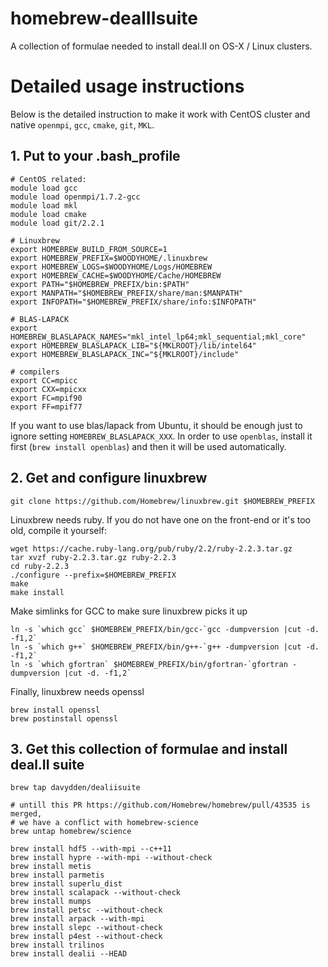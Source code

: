 # homebrew-dealIIsuite
A collection of formulae needed to install deal.II on OS-X / Linux clusters.

# Detailed usage instructions

Below is the detailed instruction to make it work with CentOS cluster and native `openmpi`, `gcc`, `cmake`, `git`, `MKL`. 

## 1. Put to your .bash_profile
```
# CentOS related:
module load gcc
module load openmpi/1.7.2-gcc
module load mkl
module load cmake
module load git/2.2.1

# Linuxbrew
export HOMEBREW_BUILD_FROM_SOURCE=1
export HOMEBREW_PREFIX=$WOODYHOME/.linuxbrew
export HOMEBREW_LOGS=$WOODYHOME/Logs/HOMEBREW
export HOMEBREW_CACHE=$WOODYHOME/Cache/HOMEBREW
export PATH="$HOMEBREW_PREFIX/bin:$PATH"
export MANPATH="$HOMEBREW_PREFIX/share/man:$MANPATH"
export INFOPATH="$HOMEBREW_PREFIX/share/info:$INFOPATH"

# BLAS-LAPACK
export HOMEBREW_BLASLAPACK_NAMES="mkl_intel_lp64;mkl_sequential;mkl_core"
export HOMEBREW_BLASLAPACK_LIB="${MKLROOT}/lib/intel64"
export HOMEBREW_BLASLAPACK_INC="${MKLROOT}/include"

# compilers
export CC=mpicc
export CXX=mpicxx
export FC=mpif90
export FF=mpif77
```
If you want to use blas/lapack from Ubuntu, it should be enough just to ignore setting `HOMEBREW_BLASLAPACK_XXX`. 
In order to use `openblas`, install it first (`brew install openblas`) and then it will be used automatically.


## 2. Get and configure linuxbrew
```
git clone https://github.com/Homebrew/linuxbrew.git $HOMEBREW_PREFIX
```

Linuxbrew needs ruby. If you do not have one on the front-end or it's too old, compile it yourself:
```
wget https://cache.ruby-lang.org/pub/ruby/2.2/ruby-2.2.3.tar.gz
tar xvzf ruby-2.2.3.tar.gz ruby-2.2.3
cd ruby-2.2.3
./configure --prefix=$HOMEBREW_PREFIX
make
make install
```

Make simlinks for GCC to make sure linuxbrew picks it up
```
ln -s `which gcc` $HOMEBREW_PREFIX/bin/gcc-`gcc -dumpversion |cut -d. -f1,2`
ln -s `which g++` $HOMEBREW_PREFIX/bin/g++-`g++ -dumpversion |cut -d. -f1,2`
ln -s `which gfortran` $HOMEBREW_PREFIX/bin/gfortran-`gfortran -dumpversion |cut -d. -f1,2`
```

Finally, linuxbrew needs openssl
```
brew install openssl
brew postinstall openssl
```

## 3. Get this collection of formulae and install deal.II suite
```
brew tap davydden/dealiisuite

# untill this PR https://github.com/Homebrew/homebrew/pull/43535 is merged,
# we have a conflict with homebrew-science
brew untap homebrew/science

brew install hdf5 --with-mpi --c++11
brew install hypre --with-mpi --without-check
brew install metis
brew install parmetis
brew install superlu_dist
brew install scalapack --without-check
brew install mumps
brew install petsc --without-check
brew install arpack --with-mpi
brew install slepc --without-check
brew install p4est --without-check
brew install trilinos
brew install dealii --HEAD
```